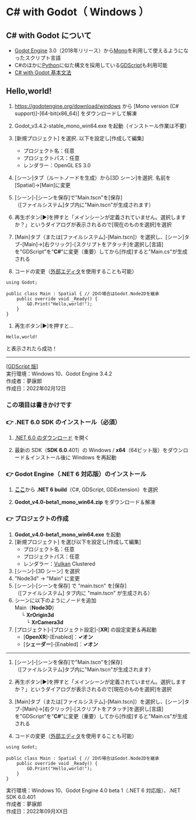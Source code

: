 # C# with Godot（ Windows ）

## C# with Godot について

* [Godot Engine](https://godotengine.org/) 3.0（2018年リリース）から[Mono](https://ja.wikipedia.org/wiki/Mono_(%E3%82%BD%E3%83%95%E3%83%88%E3%82%A6%E3%82%A7%E3%82%A2))を利用して使えるようになったスクリプト言語
* C#のほかに[Python](https://github.com/mubirou/HelloWorld/blob/master/languages/Python/Python_reference.md#python-%E5%9F%BA%E7%A4%8E%E6%96%87%E6%B3%95)に似た構文を採用している[GDScript](https://github.com/mubirou/HelloWorld/blob/master/languages/GDScript/GDScript_win.md#gdscript-windows-)も利用可能
* [C# with Godot 基本文法](https://github.com/mubirou/HelloWorld/blob/master/languages/C%23Godot/C%23Godot_reference.md#c-with-godot-%E5%9F%BA%E7%A4%8E%E6%96%87%E6%B3%95)

## Hello,world!

1. https://godotengine.org/download/windows から [Mono version (C# support)]-[64-bit(x86_64)] をダウンロードして解凍

1. Godot_v3.4.2-stable_mono_win64.exe を起動（インストール作業は不要）

1. [新規プロジェクト] を選択. 以下を設定し[作成して編集]
    * プロジェクト名：任意
    * プロジェクトパス：任意
    * レンダラー：OpenGL ES 3.0

1. [シーン]タブ（ルートノードを生成）から[3D シーン]を選択. 名前を[Spatial]→[Main]に変更

1. [シーン]-[シーンを保存]で"Main.tscn"を[保存]  
（[ファイルシステム]タブ内に"Main.tscn"が生成されます）

1. 再生ボタン[▶]を押すと「メインシーンが定義されていません。選択しますか？」というダイアログが表示されるので[現在のものを選択]を選択

1. [Main]タブ（または[ファイルシステム]-[Main.tscn]）を選択し、[シーン]タブ-[Main]→[右クリック]-[スクリプトをアタッチ]を選択し[言語]を"GDScript"を"**C#**"に変更（重要）してから[作成]すると"Main.cs"が生成される

1. コードの変更（[外部エディタ](https://github.com/mubirou/Godot#%E5%A4%96%E9%83%A8%E3%82%B9%E3%82%AF%E3%83%AA%E3%83%97%E3%83%88%E3%82%A8%E3%83%87%E3%82%A3%E3%82%BF)を使用することも可能）

```CSharp
using Godot;

public class Main : Spatial { // 2Dの場合はGodot.Node2Dを継承
    public override void _Ready() {
        GD.Print("Hello,world!");
    }
}
```

1. 再生ボタン[▶]を押すと…  

```CSharp
Hello,world!
```

と表示されたら成功！

***
[[GDScript 版](https://github.com/mubirou/HelloWorld/blob/master/languages/GDScript/GDScript_win.md#gdscript-windows-)]  
実行環境：Windows 10、Godot Engine 3.4.2  
作成者：夢寐郎  
作成日：2022年02月12日

### この項目は書きかけです

### 👉 .NET 6.0 SDK のインストール（必須）

1. [.NET 6.0 のダウンロード](https://dotnet.microsoft.com/ja-jp/download/dotnet/6.0) を開く

1. 最新の SDK（**SDK 6.0**.401）の Windows / **x64**（64ビット版）をダウンロード＆インストール後に Windows を再起動

### 👉 Godot Engine（.NET 6 対応版）のインストール

1. [**ここ**](https://godotengine.org/article/dev-snapshot-godot-4-0-beta-1#downloads)から **.NET 6 build**（C#, GDScript, GDExtension）を選択

1. **Godot_v4.0-beta1_mono_win64.zip** をダウンロード＆解凍

### 👉 プロジェクトの作成

1. **Godot_v4.0-beta1_mono_win64.exe** を起動
1. [新規プロジェクト] を選び以下を設定し[作成して編集]
    * プロジェクト名：任意
    * プロジェクトパス：任意
    * レンダラー：[Vulkan](https://ja.wikipedia.org/wiki/Vulkan_(API)) Clustered
1. [シーン]-[3D シーン] を選択
1. "Node3d" → "Main" に変更
1. [シーン]-[シーンを保存] で "main.tscn" を[保存]  
（[ファイルシステム] タブ内に "main.tscn" が生成される）
1. シーンに以下のようにノードを追加  
    Main（**Node3D**）  
  　  └ **XrOrigin3d**  
  　　  └ **XrCamera3d**  
1. [プロジェクト]-[プロジェクト設定]-[**XR**] の設定変更＆再起動  
    * [**OpenXR**]-[Enabled]：**✓オン**
    * [**シェーダー**]-[Enabled]：**✓オン**

***

1. [シーン]-[シーンを保存]で"Main.tscn"を[保存]  
（[ファイルシステム]タブ内に"Main.tscn"が生成されます）

1. 再生ボタン[▶]を押すと「メインシーンが定義されていません。選択しますか？」というダイアログが表示されるので[現在のものを選択]を選択

1. [Main]タブ（または[ファイルシステム]-[Main.tscn]）を選択し、[シーン]タブ-[Main]→[右クリック]-[スクリプトをアタッチ]を選択し[言語]を"GDScript"を"**C#**"に変更（重要）してから[作成]すると"Main.cs"が生成される

1. コードの変更（[外部エディタ](https://github.com/mubirou/Godot#%E5%A4%96%E9%83%A8%E3%82%B9%E3%82%AF%E3%83%AA%E3%83%97%E3%83%88%E3%82%A8%E3%83%87%E3%82%A3%E3%82%BF)を使用することも可能）

```CSharp
using Godot;

public class Main : Spatial { // 2Dの場合はGodot.Node2Dを継承
    public override void _Ready() {
        GD.Print("Hello,world!");
    }
}
```















実行環境：Windows 10、Godot Engine 4.0 beta 1（.NET 6 対応版）、.NET SDK 6.0.401  
作成者：夢寐郎  
作成日：2022年09月XX日  
